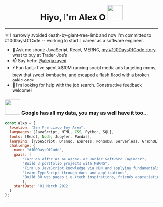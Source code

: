 <h1 align='center'> Hiyo, I'm Alex O  <img src="https://media4.giphy.com/media/3og0ICwds3bhSNvXwY/giphy.gif?cid=ecf05e47qqf3pi7jy3yfvk8oyl3p9cyct8h9eoqglx3035dw&rid=giphy.gif&ct=s" width="50"></h1>

---

⚛️ I narrowly avoided death-by-giant-tree-limb and now I'm committed to #100DaysOfCode -- working to start a career as a software engineer.

- 💬 Ask me about: JavaScript, React, MERNG, [my #100DaysOfCode story](https://github.com/alexownejazayeri/100-days-of-code/blob/master/hello-world.md), what to buy at Trader Joe's
- 📫 Say hello: [@alexjazayeri](https://twitter.com/alexjazayeri)
- ⚡ Fun facts: I've spent ≥$10M running social media ads targeting moms, brew that sweet kombucha, and escaped a flash flood with a broken ankle once
- 🤔 I’m looking for help with the job search. Constructive feedback welcome!


### <img src="https://media4.giphy.com/media/IUNycHoVqvLDowiiam/giphy.gif?cid=ecf05e47bmtuqow17rh79nn8333v541fm3b77dbmjf6r9mm3&rid=giphy.gif&ct=s" width="50"> Google has all my data, you may as well have it too...

```javascript
const alxo = {
  location: "San Francisco Bay Area",
  languages: [JavaScript, HTML, CSS, Python, SQL],
  tools: [React, Node, Jupyter, Pandas],
  learning: [TypeScript, Django, Express, MongoDB, Serverless, GraphQL]
  challenge: {
    name: "#100DaysOfCode",
    goals: [
        "Earn an offer as an Assoc. or Junior Software Engineer",
        "Build 3 portfolio projects with MERNG",
        "Firm up JavaScript knowledge via MDN and applying fundamentals in projects",
        "Learn TypeScript through docs and applications",
        "Build 30 web pages i.e.(tech inspirations, friends appreciation, mock landing pages)"
        ],
    startDate: '01 March 2022'
  }
};
```

---
